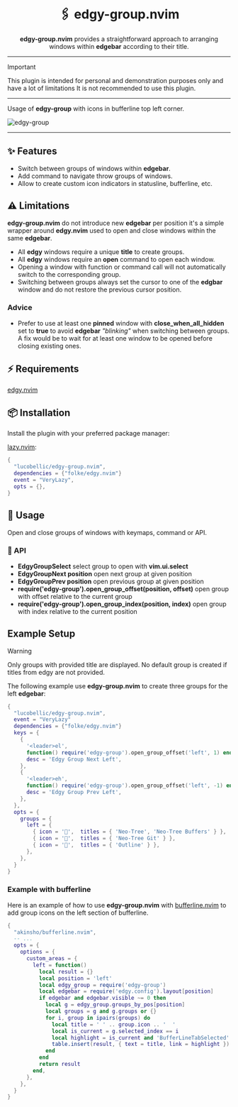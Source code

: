<h1 align="center">
  🖇️ edgy-group.nvim
</h1>

<p align="center"><b>edgy-group.nvim</b> provides a straightforward approach to arranging windows within <b>edgebar</b> according to their title.</p>

---

> [!IMPORTANT]
> This plugin is intended for personal and demonstration purposes only and have a lot of limitations
> It is not recommended to use this plugin.

---

Usage of **edgy-group** with icons in bufferline top left corner.

![edgy-group](https://github.com/lucobellic/edgy-group.nvim/assets/6067072/a47a6e7f-17fb-4f2a-8116-904c89fa8da3)

---

## ✨ Features

- Switch between groups of windows within **edgebar**.
- Add command to navigate throw groups of windows.
- Allow to create custom icon indicators in statusline, bufferline, etc.

## ⚠️ Limitations

**edgy-group.nvim** do not introduce new **edgebar** per position it's a simple wrapper around **edgy.nvim** used to open and close windows within the same **edgebar**.

- All **edgy** windows require a unique **title** to create groups.
- All **edgy** windows require an **open** command to open each window.
- Opening a window with function or command call will not automatically switch to the corresponding group.
- Switching between groups always set the cursor to one of the **edgbar** window and do not restore the previous cursor position.

### Advice

- Prefer to use at least one **pinned** window with **close_when_all_hidden** set to **true** to avoid **edgebar** _"blinking"_ when switching between groups.
  A fix would be to wait for at least one window to be opened before closing existing ones.

## ⚡️ Requirements

[edgy.nvim](https://github.com/folke/edgy.nvim)

## 📦️ Installation

Install the plugin with your preferred package manager:

[lazy.nvim]("https://github.com/folke/lazy.nvim"):

```lua
{
  "lucobellic/edgy-group.nvim",
  dependencies = {"folke/edgy.nvim"}
  event = "VeryLazy",
  opts = {},
}
```

## 🚀️ Usage

Open and close groups of windows with keymaps, command or API.

### 🔌 API

- **EdgyGroupSelect** select group to open with **vim.ui.select**
- **EdgyGroupNext position** open next group at given position
- **EdgyGroupPrev position** open previous group at given position
- **require('edgy-group').open_group_offset(position, offset)** open group with offset relative to the current group
- **require('edgy-group').open_group_index(position, index)** open group with index relative to the current position

## Example Setup

> [!WARNING]
> Only groups with provided title are displayed.
> No default group is created if titles from edgy are not provided.

The following example use **edgy-group.nvim** to create three groups for the left **edgebar**:

```lua
{
  "lucobellic/edgy-group.nvim",
  event = "VeryLazy"
  dependencies = {"folke/edgy.nvim"}
  keys = {
    {
      '<leader>el',
      function() require('edgy-group').open_group_offset('left', 1) end,
      desc = 'Edgy Group Next Left',
    },
    {
      '<leader>eh',
      function() require('edgy-group').open_group_offset('left', -1) end,
      desc = 'Edgy Group Prev Left',
    },
  },
  opts = {
    groups = {
      left = {
        { icon = '',  titles = { 'Neo-Tree', 'Neo-Tree Buffers' } },
        { icon = '',  titles = { 'Neo-Tree Git' } },
        { icon = '',  titles = { 'Outline' } },
      },
    },
  }
}
```

### Example with bufferline

Here is an example of how to use **edgy-group.nvim** with [bufferline.nvim](https://github.com/akinsho/bufferline.nvim) to add group icons on the left section of bufferline.

```lua
{
  "akinsho/bufferline.nvim",
  -- ...
  opts = {
    options = {
      custom_areas = {
        left = function()
          local result = {}
          local position = 'left'
          local edgy_group = require('edgy-group')
          local edgebar = require('edgy.config').layout[position]
          if edgebar and edgebar.visible ~= 0 then
            local g = edgy_group.groups_by_pos[position]
            local groups = g and g.groups or {}
            for i, group in ipairs(groups) do
              local title = ' ' .. group.icon .. '  '
              local is_current = g.selected_index == i
              local highlight = is_current and 'BufferLineTabSelected' or 'BufferLineTab'
              table.insert(result, { text = title, link = highlight })
            end
          end
          return result
        end,
      },
    },
  }
}
```
